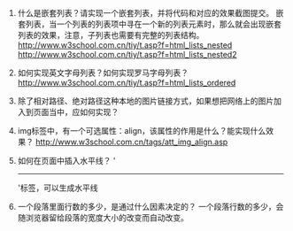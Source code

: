 1.	什么是嵌套列表？请实现一个嵌套列表，并将代码和对应的效果截图提交。
嵌套列表，当一个列表的列表项中寻在一个新的列表元素时，那么就会出现嵌套列表的效果，注意，子列表也需要有完整的列表结构。
http://www.w3school.com.cn/tiy/t.asp?f=html_lists_nested
http://www.w3school.com.cn/tiy/t.asp?f=html_lists_nested2 
2.	如何实现英文字母列表？如何实现罗马字母列表？
http://www.w3school.com.cn/tiy/t.asp?f=html_lists_ordered 
3.	除了相对路径、绝对路径这种本地的图片链接方式，如果想把网络上的图片加入到页面当中，应如何实现？
 
4.	img标签中，有一个可选属性：align，该属性的作用是什么？能实现什么效果？
http://www.w3school.com.cn/tags/att_img_align.asp 
5.	如何在页面中插入水平线？
'<hr/>'标签，可以生成水平线
6.	一个段落里面行数的多少，是通过什么因素决定的？
一个段落行数的多少，会随浏览器留给段落的宽度大小的改变而自动改变。

